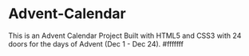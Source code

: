 # Advent-Calendar
 This is an Advent Calendar Project  Built with HTML5 and CSS3  with 24 doors for the days of Advent (Dec 1 - Dec 24).
#fffffff
